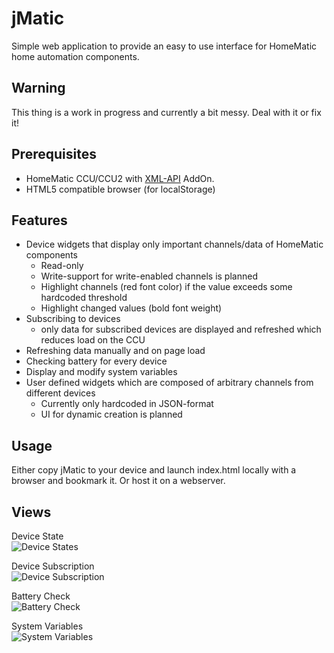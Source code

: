 jMatic
======
Simple web application to provide an easy to use interface for HomeMatic
home automation components.

Warning
-------
This thing is a work in progress and currently a bit messy. Deal with it or fix it!

Prerequisites
-------------
- HomeMatic CCU/CCU2 with [XML-API] AddOn.
- HTML5 compatible browser (for localStorage)

Features
--------
- Device widgets that display only important channels/data of HomeMatic components
	- Read-only
	- Write-support for write-enabled channels is planned
	- Highlight channels (red font color) if the value exceeds some hardcoded threshold
	- Highlight changed values (bold font weight)
- Subscribing to devices
	- only data for subscribed devices are displayed and refreshed which reduces load on the CCU  
- Refreshing data manually and on page load
- Checking battery for every device
- Display and modify system variables
- User defined widgets which are composed of arbitrary channels from different devices
	- Currently only hardcoded in JSON-format
	- UI for dynamic creation is planned

Usage
-----
Either copy jMatic to your device and launch index.html locally with a browser and bookmark it.
Or host it on a webserver.

Views
-----
Device State  
![Device States](../master/doc/screenshots/DeviceState_Flow.png?raw=true)

Device Subscription  
![Device Subscription](../master/doc/screenshots/DeviceSubscription.png?raw=true)

Battery Check  
![Battery Check](../master/doc/screenshots/BatteryCheck.png?raw=true)

System Variables  
![System Variables](../master/doc/screenshots/SystemVariables.png?raw=true)

[XML-API]: http://www.homematic-inside.de/software/xml-api
